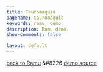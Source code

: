 ```yaml
---
title: Tauromaquia
pagename: tauromaquia
keywords: ramu, demo
description: Ramu demo.
show-comments: false

layout: default
---
```

[back to Ramu](../) &#8226 [demo source](https://github.com/HermesPasser/Ramu/tree/master/demos/tauromaquia)   

<style> canvas { background-color: white; } </style>
<script type="text/javascript" src="../ramu-0.7b.js"></script>
<script type="text/javascript" src="game.js"></script>
<script> addCanvasOnMain(); </script>